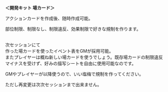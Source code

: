 <p><strong>＜開発キット 場カード＞</strong></p>

<p>アクションカードを作成後、随時作成可能。</p>

<p>部位制限、制限なし、制限違反、効果制限で好きな規制を作ります。</p>

<p><br />
次セッションにて<br />
作った場カードを使ったイベント表をGMが採用可能。<br />
またプレイヤーは概ね新しい場カードを使うでしょう。既存場カードの制限違反マイナスを受けず、好みの描写シートを自由に使用可能なのです。</p>

<p>GMやプレイヤーが以降使うので、いい塩梅で規制を作ってください。</p>

<p>ただし再変更は次次セッションまで出来ません。</p>
